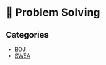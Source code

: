 # 📝 Problem Solving

## Categories

- [BOJ](https://github.com/0xe82de/Problem-Solving/blob/master/Java/boj)
- [SWEA](https://github.com/0xe82de/Problem-Solving/blob/master/Java/swea)
